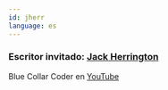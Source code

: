 ```yaml
---
id: jherr
language: es
---
```


### Escritor invitado: [Jack Herrington](https://www.pronextjs.dev/)

Blue Collar Coder en [YouTube](youtube.com/c/JackHerrington)
